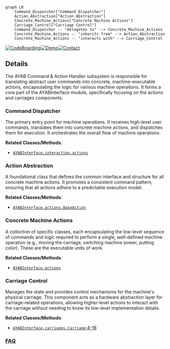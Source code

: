 ```mermaid
graph LR
    Command_Dispatcher["Command Dispatcher"]
    Action_Abstraction["Action Abstraction"]
    Concrete_Machine_Actions["Concrete Machine Actions"]
    Carriage_Control["Carriage Control"]
    Command_Dispatcher -- "delegates to" --> Concrete_Machine_Actions
    Concrete_Machine_Actions -- "inherits from" --> Action_Abstraction
    Concrete_Machine_Actions -- "interacts with" --> Carriage_Control
```

[![CodeBoarding](https://img.shields.io/badge/Generated%20by-CodeBoarding-9cf?style=flat-square)](https://github.com/CodeBoarding/GeneratedOnBoardings)[![Demo](https://img.shields.io/badge/Try%20our-Demo-blue?style=flat-square)](https://www.codeboarding.org/demo)[![Contact](https://img.shields.io/badge/Contact%20us%20-%20contact@codeboarding.org-lightgrey?style=flat-square)](mailto:contact@codeboarding.org)

## Details

The AYAB Command & Action Handler subsystem is responsible for translating abstract user commands into concrete, machine-executable actions, encapsulating the logic for various machine operations. It forms a core part of the AYABInterface module, specifically focusing on the actions and carriages components.

### Command Dispatcher
The primary entry point for machine operations. It receives high-level user commands, translates them into concrete machine actions, and dispatches them for execution. It orchestrates the overall flow of machine operations.


**Related Classes/Methods**:

- <a href="https://github.com/fossasia/AYABInterface/blob/master/AYABInterface/interaction.py" target="_blank" rel="noopener noreferrer">`AYABInterface.interaction.actions`</a>


### Action Abstraction
A foundational class that defines the common interface and structure for all concrete machine actions. It promotes a consistent command pattern, ensuring that all actions adhere to a predictable execution model.


**Related Classes/Methods**:

- <a href="https://github.com/fossasia/AYABInterface/blob/master/AYABInterface/actions.py" target="_blank" rel="noopener noreferrer">`AYABInterface.actions.BaseAction`</a>


### Concrete Machine Actions
A collection of specific classes, each encapsulating the low-level sequence of commands and logic required to perform a single, well-defined machine operation (e.g., moving the carriage, switching machine power, putting color). These are the executable units of work.


**Related Classes/Methods**:

- <a href="https://github.com/fossasia/AYABInterface/blob/master/AYABInterface/actions.py" target="_blank" rel="noopener noreferrer">`AYABInterface.actions`</a>


### Carriage Control
Manages the state and provides control mechanisms for the machine's physical carriage. This component acts as a hardware abstraction layer for carriage-related operations, allowing higher-level actions to interact with the carriage without needing to know its low-level implementation details.


**Related Classes/Methods**:

- <a href="https://github.com/fossasia/AYABInterface/blob/master/AYABInterface/carriages.py#L4-L18" target="_blank" rel="noopener noreferrer">`AYABInterface.carriages.Carriage`:4-18</a>




### [FAQ](https://github.com/CodeBoarding/GeneratedOnBoardings/tree/main?tab=readme-ov-file#faq)